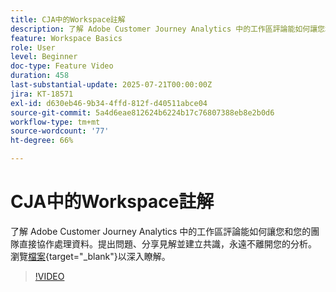 ```yaml
---
title: CJA中的Workspace註解
description: 了解 Adobe Customer Journey Analytics 中的工作區評論能如何讓您和您的團隊直接協作處理資料。不需要離開您的分析即可提出問題、分享見解，並達成共識。
feature: Workspace Basics
role: User
level: Beginner
doc-type: Feature Video
duration: 458
last-substantial-update: 2025-07-21T00:00:00Z
jira: KT-18571
exl-id: d630eb46-9b34-4ffd-812f-d40511abce04
source-git-commit: 5a4d6eae812624b6224b17c76807388eb8e2b0d6
workflow-type: tm+mt
source-wordcount: '77'
ht-degree: 66%

---
```


# CJA中的Workspace註解

了解 Adobe Customer Journey Analytics 中的工作區評論能如何讓您和您的團隊直接協作處理資料。提出問題、分享見解並建立共識，永遠不離開您的分析。 瀏覽[檔案](https://experienceleague.adobe.com/zh-hant/docs/analytics-platform/using/cja-workspace/build-workspace-project/comment-projects){target="_blank"}以深入瞭解。

>[!VIDEO](https://video.tv.adobe.com/v/3469457/?learn=on&enablevpops&captions=chi_hant)
